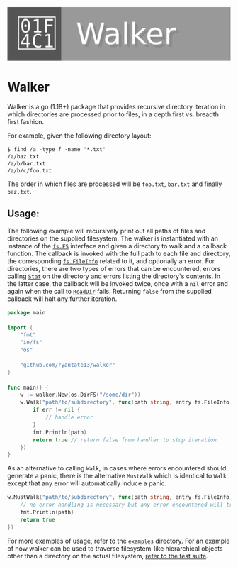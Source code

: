 ![📁: Walker](./banner.svg)

# Walker

Walker is a go (1.18+) package that provides recursive directory iteration in which directories are processed prior to files, in a depth first vs. breadth first fashion.

For example, given the following directory layout:

```console
$ find /a -type f -name '*.txt'
/a/baz.txt
/a/b/bar.txt
/a/b/c/foo.txt
```

The order in which files are processed will be `foo.txt`, `bar.txt` and finally `baz.txt`.

## Usage:

The following example will recursively print out all paths of files and directories on the supplied filesystem. The walker is instantiated with an instance of the [`fs.FS`](https://pkg.go.dev/io/fs#FS) interface and given a directory to walk and a callback function. The callback is invoked with the full path to each file and directory, the corresponding [`fs.FileInfo`](https://pkg.go.dev/io/fs#FileInfo) related to it, and optionally an error. For directories, there are two types of errors that can be encountered, errors calling [`Stat`](https://pkg.go.dev/io/fs#Stat) on the directory and errors listing the directory's contents. In the latter case, the callback will be invoked twice, once with a `nil` error and again when the call to [`ReadDir`](https://pkg.go.dev/io/fs#ReadDir) fails. Returning `false` from the supplied callback will halt any further iteration.

```go
package main

import (
    "fmt"
    "io/fs"
    "os"
    
    "github.com/ryantate13/walker"
)

func main() {
    w := walker.New(os.DirFS("/some/dir"))
    w.Walk("path/to/subdirectory", func(path string, entry fs.FileInfo, err error) bool {
        if err != nil {
            // handle error
        }
        fmt.Println(path)
        return true // return false from handler to stop iteration
    })
}
```

As an alternative to calling `Walk`, in cases where errors encountered should generate a panic, there is the alternative `MustWalk` which is identical to `Walk` except that any error will automatically induce a panic.

```go
w.MustWalk("path/to/subdirectory", func(path string, entry fs.FileInfo) bool {
    // no error handling is necessary but any error encountered will trigger a panic
    fmt.Println(path)
    return true
})
```

For more examples of usage, refer to the [`examples`](./examples) directory. For an example of how walker can be used to traverse filesystem-like hierarchical objects other than a directory on the actual filesystem, [refer to the test suite](./walker_test.go#L148).